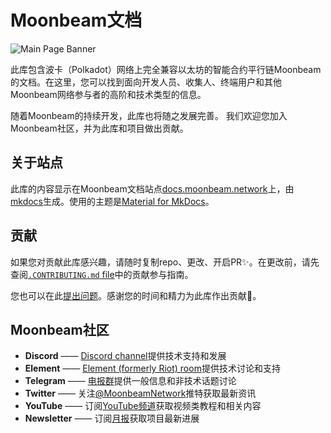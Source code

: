 # Moonbeam文档

![Main Page Banner](https://github.com/user-attachments/assets/c012d225-de25-4e33-966b-7e93b5d2cc40 "Main Page Banner")

此库包含波卡（Polkadot）网络上完全兼容以太坊的智能合约平行链Moonbeam的文档。在这里，您可以找到面向开发人员、收集人、终端用户和其他Moonbeam网络参与者的高阶和技术类型的信息。

随着Moonbeam的持续开发，此库也将随之发展完善。 我们欢迎您加入Moonbeam社区，并为此库和项目做出贡献。

## 关于站点

此库的内容显示在Moonbeam文档站点[docs.moonbeam.network](https://docs.moonbeam.network)上，由[mkdocs](https://www.mkdocs.org/)生成。使用的主题是[Material for MkDocs](https://squidfunk.github.io/mkdocs-material/)。

## 贡献

如果您对贡献此库感兴趣，请随时复制repo、更改、开启PR✨。在更改前，请先查阅[`.CONTRIBUTING.md` file](https://github.com/moonbeam-foundation/moonbeam-docs-cn/blob/master/.CONTRIBUTING.md)中的贡献参与指南。

您也可以在此[提出问题](https://github.com/moonbeam-foundation/moonbeam-docs-cn/issues/new)。感谢您的时间和精力为此库作出贡献💜。

## Moonbeam社区

- **Discord** —— [Discord channel](https://discord.gg/PfpUATX)提供技术支持和发展
- **Element** —— [Element (formerly Riot) room](https://app.element.io/#/room/#moonbeam:matrix.org)提供技术讨论和支持
- **Telegram** —— [电报群](https://t.me/Moonbeam_Official)提供一般信息和非技术话题讨论
- **Twitter** —— 关注[@MoonbeamNetwork](https://twitter.com/MoonbeamNetwork)推特获取最新资讯
- **YouTube** —— 订阅[YouTube频道](https://www.youtube.com/c/MoonbeamNetwork)获取视频类教程和相关内容
- **Newsletter** —— 订阅[月报](https://moonbeam.network/newsletter/)获取项目最新进展

